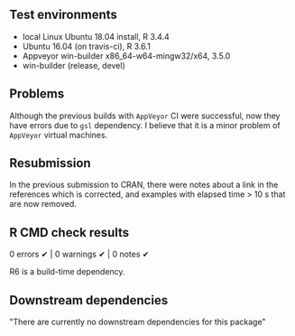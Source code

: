 ## Test environments
* local Linux Ubuntu 18.04 install, R 3.4.4
* Ubuntu 16.04 (on travis-ci), R 3.6.1
* Appveyor win-builder x86_64-w64-mingw32/x64, 3.5.0
* win-builder (release, devel)

## Problems

Although the previous builds with `AppVeyor` CI were successful, now they have errors due to `gsl` dependency. I believe that it is a minor problem of `AppVeyor` virtual machines. 

## Resubmission

In the previous submission to CRAN, there were notes about a link in the references which is corrected, and examples with elapsed time > 10 s that are now removed. 

## R CMD check results
0 errors ✔ | 0 warnings ✔ | 0 notes ✔

R6 is a build-time dependency.

## Downstream dependencies
"There are currently no downstream dependencies for this package"
